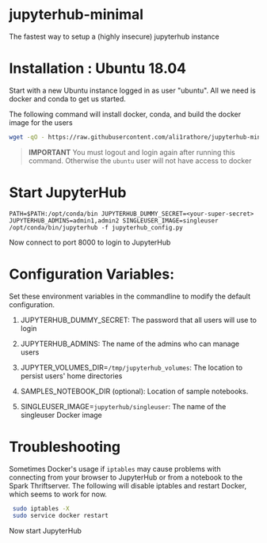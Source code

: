 # jupyterhub-minimal
The fastest way to setup a (highly insecure) jupyterhub instance

# Installation : Ubuntu 18.04

Start with a new Ubuntu instance logged in as user "ubuntu".  All we need is docker and conda to get us started.

The following command will install docker, conda, and build the docker image for the users

```bash
wget -qO - https://raw.githubusercontent.com/ali1rathore/jupyterhub-minimal/master/install.sh | bash
```

> **IMPORTANT** You must logout and login again after running this command.  Otherwise the `ubuntu` user will not have access to docker

# Start JupyterHub

```
PATH=$PATH:/opt/conda/bin JUPYTERHUB_DUMMY_SECRET=<your-super-secret> JUPYTERHUB_ADMINS=admin1,admin2 SINGLEUSER_IMAGE=singleuser /opt/conda/bin/jupyterhub -f jupyterhub_config.py
```

Now connect to port 8000 to login to JupyterHub


# Configuration Variables:

Set these environment variables in the commandline to modify the default configuration.

1. JUPYTERHUB_DUMMY_SECRET: The password that all users will use to login

2. JUPYTERHUB_ADMINS: The name of the admins who can manage users

3. JUPYTER_VOLUMES_DIR=`/tmp/jupyterhub_volumes`: The location to persist users' home directories

4. SAMPLES_NOTEBOOK_DIR (optional): Location of sample notebooks.

5. SINGLEUSER_IMAGE=`jupyterhub/singleuser`: The name of the singleuser Docker image

# Troubleshooting

Sometimes Docker's usage if `iptables` may cause problems with connecting from your browser to JupyterHub or from a notebook to the Spark Thriftserver.  The following will disable iptables and restart Docker, which seems to work for now.

```bash
 sudo iptables -X
 sudo service docker restart
 ```
 
 Now start JupyterHub
